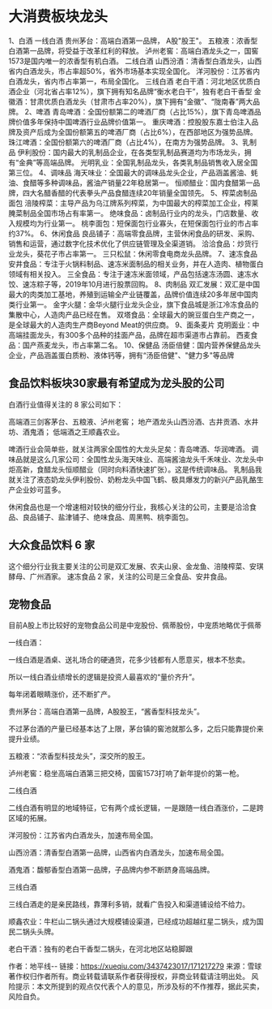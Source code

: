 # 大消费板块龙头

1、白酒
一线白酒
贵州茅台：高端白酒第一品牌， A股"股王"。
五粮液：浓香型白酒第一品牌，将受益于改革红利的释放。
泸州老窖：高端白酒龙头之一，国窖1573是国内唯一的浓香型有机白酒。
二线白酒
山西汾酒：清香型白酒龙头，山西省内白酒龙头，市占率超50%，省外市场基本实现全国化。
洋河股份：江苏省内白酒龙头，省内市占率第一，布局全国化。
三线白酒
老白干酒：河北地区优质白酒企业（河北省占率12%），旗下拥有知名品牌“衡水老白干”，独有老白干香型
金徽酒：甘肃优质白酒龙头（甘肃市占率20%），旗下拥有“金徽”、“陇南春”两大品牌。
2、啤酒
青岛啤酒：全国份额第二的啤酒厂商（占比15%），旗下青岛啤酒品牌价值多年保持中国啤酒行业品牌价值第一。
重庆啤酒：控股股东嘉士伯注入品牌及资产后成为全国份额第五的啤酒厂商（占比6%），在西部地区为强势品牌。
珠江啤酒：全国份额第六的啤酒厂商（占比4%），在南方为强势品牌。
3、乳制品
伊利股份：国内最大的乳制品企业，在各类型乳制品赛道均为市场龙头，拥有“金典”等高端品牌。
光明乳业：全国乳制品龙头，各类乳制品销售收入居全国第三位。
4、调味品
海天味业：全国最大的调味品龙头企业，产品涵盖酱油、蚝油、食醋等多种调味品，酱油产销量22年稳居第一。
恒顺醋业：国内食醋第一品牌，四大名醋香醋的代表拳头产品食醋连续20年销量全国领先。
5、榨菜卤制品面包
涪陵榨菜：主导产品为乌江牌系列榨菜，为中国最大的榨菜加工企业，榨莱腌菜制品全国市场占有率第一。
绝味食品：卤制品行业内的龙头，门店数量、收入规模均为行业第一。
桃李面包：短保面包行业寡头，在短保面包行业的市占率约37%。
6、休闲食品
良品铺子：高端零食品牌，主营休闲食品的研发、采购、销售和运营，通过数字化技术优化了供应链管理及全渠道销。
洽洽食品：炒货行业龙头，葵花子市占率第一。
三只松鼠：休闲零食电商龙头品牌。
7、速冻食品
安井食品：专注于火锅料制品、速冻米面制品的相关业务，并在人造肉、植物蛋白领域有相关投入。
三全食品：专注于速冻米面领域，产品包括速冻汤圆、速冻水饺、速冻粽子等，2019年10月进行股票回购。
8、肉制品
双汇发展：双汇是中国最大的肉类加工基地，养殖到运输全产业链覆盖，品牌价值连续20多年居中国肉类行业第一。
金字火腿：金华火腿行业龙头企业，旗下食品城是浙江冷冻食品的集散中心，人造肉产品已经在售。
双塔食品：全球最大的豌豆蛋白生产商之一，是全球最大的人造肉生产商Beyond Meat的供应商。
9、面条麦片
克明面业：中高端挂面龙头，有300多个品种的挂面产品，品牌在超市渠道市占靠前。
西麦食品：国产燕麦龙头，市占率第二名。
10、保健品
汤臣倍健：国内营养保健品龙头企业，产品涵盖蛋白质粉、液体钙等，拥有“汤臣倍健"、"健力多"等品牌



## 食品饮料板块30家最有希望成为龙头股的公司 

白酒行业值得关注的 8 家公司如下：

高端酒三剑客茅台、五粮液、泸州老窖；
地产酒龙头山西汾酒、古井贡酒、水井坊、酒鬼酒；
低端酒之王顺鑫农业。

啤酒行业会简单些，就关注两家全国性的大龙头足矣：青岛啤酒、华润啤酒。
调味品就是这么几家公司：全国性龙头海天味业、高端酱油龙头千禾味业、次龙头中炬高新，食醋龙头恒顺醋业（同时向料酒快速扩张）。这是传统调味品。
乳制品我就关注了液态奶龙头伊利股份、奶粉龙头中国飞鹤、极具爆发力的新兴产品乳酪生产企业妙可蓝多。

休闲食品也是一个增速相对较快的细分行业，我核心关注的公司，主要是洽洽食品、良品铺子、盐津铺子、绝味食品、周黑鸭、桃李面包。

## 大众食品饮料 6 家

这个细分行业我主要关注的公司是双汇发展、农夫山泉、金龙鱼、涪陵榨菜、安琪酵母、广州酒家。
速冻食品 2 家，关注的公司是三全食品、安井食品。

## 宠物食品

目前A股上市比较好的宠物食品公司是中宠股份、佩蒂股份，中宠质地略优于佩蒂


一线白酒：

一线白酒是酒桌、送礼场合的硬通货，花多少钱都有人愿意买，根本不愁卖。

所以一线白酒业绩增长的逻辑是投资人最喜欢的“量价齐升”。

每年闭着眼睛涨价，还不断扩产。

贵州茅台：高端白酒第一品牌，A股股王，“酱香型科技龙头”。

不过茅台酒的产量已经基本达了上限，茅台镇的窖池就那么多，之后只能靠提价来提升业绩。

五粮液：“浓香型科技龙头”，深交所的股王。

泸州老窖：稳坐高端白酒第三把交椅，国窖1573打响了新年提价的第一枪。

二线白酒

二线白酒有明显的地域特征，它有两个成长逻辑，一是跟随一线白酒涨价，二是跨区域的拓展。

洋河股份：江苏省内白酒龙头，加速布局全国。

山西汾酒：清香型白酒第一品牌，山西省内白酒龙头，加速布局全国。

酒鬼酒：馥郁香型白酒第一品牌，子品牌内参不断跻身高端品牌。

三线白酒

三线白酒走的是亲民路线，靠薄利多销，就看广告投入和渠道铺设给不给力。

顺鑫农业：牛栏山二锅头通过大规模铺设渠道，已经成功超越红星二锅头，成为国民二锅头头牌。

老白干酒：独有的老白干香型二锅头，在河北地区站稳脚跟



作者：地平线--
链接：https://xueqiu.com/3437423017/171217279
来源：雪球
著作权归作者所有。商业转载请联系作者获得授权，非商业转载请注明出处。
风险提示：本文所提到的观点仅代表个人的意见，所涉及标的不作推荐，据此买卖，风险自负。